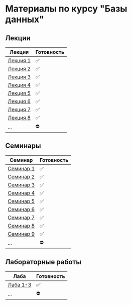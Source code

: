 # Материалы по курсу "Базы данных"

## Лекции
|Лекция|Готовность|
|---|---|
|[Лекция 1](theory/lections/lec_01.md)|✅|
|[Лекция 2](theory/lections/lec_02.md)|✅|
|[Лекция 3](theory/lections/lec_03.md)|✅|
|[Лекция 4](theory/lections/lec_04.md)|✅|
|[Лекция 5](theory/lections/lec_05.md)|✅|
|[Лекция 6](theory/lections/lec_06.md)|✅|
|[Лекция 7](theory/lections/lec_07.md)|✅|
|[Лекция 8](theory/lections/lec_08.md)|✅|
|...|⛔|

## Семинары
|Семинар|Готовность|
|---|---|
|[Семинар 1](theory/seminars/sem_01.md)|✅|
|[Семинар 2](theory/seminars/sem_02.md)|✅|
|[Семинар 3](theory/seminars/sem_03.md)|✅|
|[Семинар 4](theory/seminars/sem_04.md)|✅|
|[Семинар 5](theory/seminars/sem_05.md)|✅|
|[Семинар 6](theory/seminars/sem_06.md)|✅|
|[Семинар 7](theory/seminars/sem_07.md)|✅|
|[Семинар 8](theory/seminars/sem_08.md)|✅|
|[Семинар 9](theory/seminars/sem_09.md)|✅|
|...|⛔|


## Лабораторные работы
|Лаба|Готовность|
|---|---|
|[Лаба 1-3](labs)|✅|
|...|⛔|


